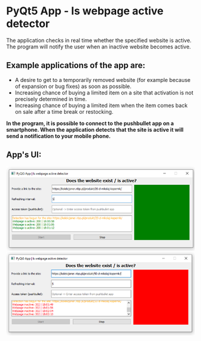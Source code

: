 # PyQt5 App - Is webpage active detector
The application checks in real time whether the specified website is active. The program will notify the user when an inactive website becomes active. 

## Example applications of the app are:

* A desire to get to a temporarily removed website (for example because of expansion or bug fixes) as soon as possible. 
* Increasing chance of buying a limited item on a site that activation is not precisely determined in time.
* Increasing chance of buying a limited item when the item comes back on sale after a time break or restocking.

**In the program, it is possible to connect to the pushbullet app on a smartphone. When the application detects that the site is active it will send a notification to your mobile phone.**

## App's UI:
![Screenshot-1](/UI_screen/1.PNG)
![Screenshot-2](/UI_screen/2.PNG)
